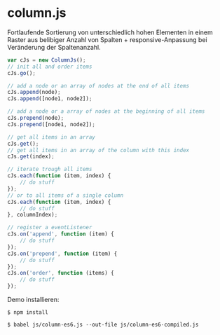 column.js
=========
Fortlaufende Sortierung von unterschiedlich hohen Elementen in einem Raster aus belibiger Anzahl von Spalten + responsive-Anpassung bei Veränderung der Spaltenanzahl.

```js
var cJs = new ColumnJs();
// init all and order items
cJs.go();
```



```js
// add a node or an array of nodes at the end of all items
cJs.append(node);
cJs.append([node1, node2]);
```

```js
// add a node or a array of nodes at the beginning of all items
cJs.prepend(node);
cJs.prepend([node1, node2]);
```

```js
// get all items in an array
cJs.get();
// get all items in an array of the column with this index
cJs.get(index);
```

```js
// iterate trough all items
cJs.each(function (item, index) {
    // do stuff
});
// or to all items of a single column
cJs.each(function (item, index) {
    // do stuff
}, columnIndex);
```

```js
// register a eventListener
cJs.on('append', function (item) {
    // do stuff
});
cJs.on('prepend', function (item) {
    // do stuff
});
cJs.on('order', function (items) {
    // do stuff
});
```

Demo installieren:

```
$ npm install

$ babel js/column-es6.js --out-file js/column-es6-compiled.js
```
